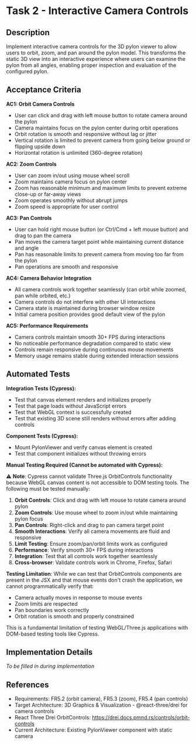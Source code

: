 # Task 2 - Interactive Camera Controls

## Description

Implement interactive camera controls for the 3D pylon viewer to allow users to orbit, zoom, and pan around the pylon model. This transforms the static 3D view into an interactive experience where users can examine the pylon from all angles, enabling proper inspection and evaluation of the configured pylon.

## Acceptance Criteria

**AC1: Orbit Camera Controls**

- User can click and drag with left mouse button to rotate camera around the pylon
- Camera maintains focus on the pylon center during orbit operations
- Orbit rotation is smooth and responsive without lag or jitter
- Vertical rotation is limited to prevent camera from going below ground or flipping upside down
- Horizontal rotation is unlimited (360-degree rotation)

**AC2: Zoom Controls**

- User can zoom in/out using mouse wheel scroll
- Zoom maintains camera focus on pylon center
- Zoom has reasonable minimum and maximum limits to prevent extreme close-up or far-away views
- Zoom operates smoothly without abrupt jumps
- Zoom speed is appropriate for user control

**AC3: Pan Controls**

- User can hold right mouse button (or Ctrl/Cmd + left mouse button) and drag to pan the camera
- Pan moves the camera target point while maintaining current distance and angle
- Pan has reasonable limits to prevent camera from moving too far from the pylon
- Pan operations are smooth and responsive

**AC4: Camera Behavior Integration**

- All camera controls work together seamlessly (can orbit while zoomed, pan while orbited, etc.)
- Camera controls do not interfere with other UI interactions
- Camera state is maintained during browser window resize
- Initial camera position provides good default view of the pylon

**AC5: Performance Requirements**

- Camera controls maintain smooth 30+ FPS during interactions
- No noticeable performance degradation compared to static view
- Controls remain responsive during continuous mouse movements
- Memory usage remains stable during extended interaction sessions

## Automated Tests

**Integration Tests (Cypress):**

- Test that canvas element renders and initializes properly
- Test that page loads without JavaScript errors
- Test that WebGL context is successfully created
- Test that existing 3D scene still renders without errors after adding controls

**Component Tests (Cypress):**

- Mount PylonViewer and verify canvas element is created
- Test that component initializes without throwing errors

**Manual Testing Required (Cannot be automated with Cypress):**

⚠️ **Note**: Cypress cannot validate Three.js OrbitControls functionality because WebGL canvas content is not accessible to DOM testing tools. The following must be tested manually:

1. **Orbit Controls**: Click and drag with left mouse to rotate camera around pylon
2. **Zoom Controls**: Use mouse wheel to zoom in/out while maintaining pylon focus
3. **Pan Controls**: Right-click and drag to pan camera target point
4. **Smooth Interactions**: Verify all camera movements are fluid and responsive
5. **Limit Testing**: Ensure zoom/pan/orbit limits work as configured
6. **Performance**: Verify smooth 30+ FPS during interactions
7. **Integration**: Test that all controls work together seamlessly
8. **Cross-browser**: Validate controls work in Chrome, Firefox, Safari

**Testing Limitation**: 
While we can test that OrbitControls components are present in the JSX and that mouse events don't crash the application, we cannot programmatically verify that:
- Camera actually moves in response to mouse events
- Zoom limits are respected
- Pan boundaries work correctly  
- Orbit rotation is smooth and properly constrained

This is a fundamental limitation of testing WebGL/Three.js applications with DOM-based testing tools like Cypress.

## Implementation Details

_To be filled in during implementation_

## References

- Requirements: FR5.2 (orbit camera), FR5.3 (zoom), FR5.4 (pan controls)
- Target Architecture: 3D Graphics & Visualization - @react-three/drei for camera controls
- React Three Drei OrbitControls: https://drei.docs.pmnd.rs/controls/orbit-controls
- Current Architecture: Existing PylonViewer component with static camera
